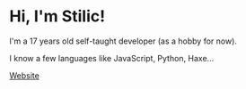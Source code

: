 # Hi, I'm Stilic!

I'm a 17 years old self-taught developer (as a hobby for now).

I know a few languages like JavaScript, Python, Haxe...

[Website](https://stilic.net)
